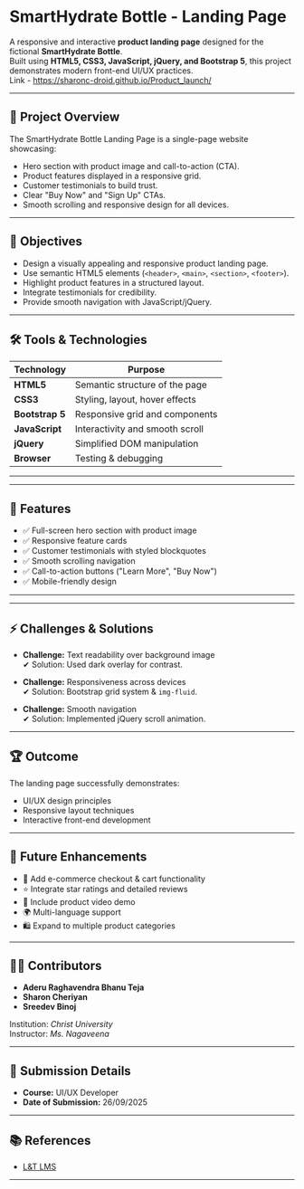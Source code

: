 # SmartHydrate Bottle - Landing Page

A responsive and interactive **product landing page** designed for the fictional **SmartHydrate Bottle**.  
Built using **HTML5, CSS3, JavaScript, jQuery, and Bootstrap 5**, this project demonstrates modern front-end UI/UX practices.  
Link - https://sharonc-droid.github.io/Product_launch/

---

## 📖 Project Overview
The SmartHydrate Bottle Landing Page is a single-page website showcasing:
- Hero section with product image and call-to-action (CTA).
- Product features displayed in a responsive grid.
- Customer testimonials to build trust.
- Clear "Buy Now" and "Sign Up" CTAs.
- Smooth scrolling and responsive design for all devices.

---

## 🎯 Objectives
- Design a visually appealing and responsive product landing page.
- Use semantic HTML5 elements (`<header>`, `<main>`, `<section>`, `<footer>`).
- Highlight product features in a structured layout.
- Integrate testimonials for credibility.
- Provide smooth navigation with JavaScript/jQuery.

---

## 🛠️ Tools & Technologies
| Technology | Purpose |
|------------|---------|
| **HTML5**  | Semantic structure of the page |
| **CSS3**   | Styling, layout, hover effects |
| **Bootstrap 5** | Responsive grid and components |
| **JavaScript** | Interactivity and smooth scroll |
| **jQuery** | Simplified DOM manipulation |
| **Browser** | Testing & debugging |

---


---

## 🚀 Features
- ✅ Full-screen hero section with product image  
- ✅ Responsive feature cards  
- ✅ Customer testimonials with styled blockquotes  
- ✅ Smooth scrolling navigation  
- ✅ Call-to-action buttons ("Learn More", "Buy Now")  
- ✅ Mobile-friendly design  

---


---

## ⚡ Challenges & Solutions
- **Challenge:** Text readability over background image  
  ✔ Solution: Used dark overlay for contrast.  

- **Challenge:** Responsiveness across devices  
  ✔ Solution: Bootstrap grid system & `img-fluid`.  

- **Challenge:** Smooth navigation  
  ✔ Solution: Implemented jQuery scroll animation.  

---

## 🏆 Outcome
The landing page successfully demonstrates:
- UI/UX design principles  
- Responsive layout techniques  
- Interactive front-end development  

---

## 🔮 Future Enhancements
- 🛒 Add e-commerce checkout & cart functionality  
- ⭐ Integrate star ratings and detailed reviews  
- 🎥 Include product video demo  
- 🌍 Multi-language support  
- 🛍️ Expand to multiple product categories  

---

## 👩‍💻 Contributors
- **Aderu Raghavendra Bhanu Teja**  
- **Sharon Cheriyan**  
- **Sreedev Binoj**  

Institution: *Christ University*  
Instructor: *Ms. Nagaveena*  

---

## 📅 Submission Details
- **Course:** UI/UX Developer  
- **Date of Submission:** 26/09/2025  

---

## 📚 References
- [L&T LMS](https://learn.lntedutech.com/Landing/MyCourse)

---

